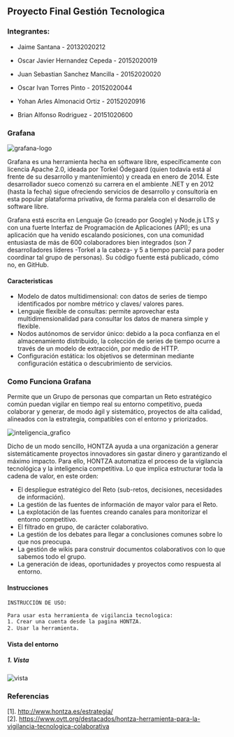 ## Proyecto Final Gestión Tecnologica
### Integrantes:

- Jaime Santana - 20132020212

- Oscar Javier Hernandez Cepeda - 20152020019

- Juan Sebastian Sanchez Mancilla - 20152020020 

- Oscar Ivan Torres Pinto - 20152020044

- Yohan Arles Almonacid Ortiz - 20152020916 

- Brian Alfonso Rodriguez - 20151020600


### Grafana
![grafana-logo](https://user-images.githubusercontent.com/30842893/61815686-6d6bc580-ae10-11e9-8ce6-f5fde3f872dd.jpg)

Grafana es una herramienta hecha en software libre, específicamente con licencia Apache 2.0, ideada por Torkel Ödegaard (quien todavía está al frente de su desarrollo y mantenimiento) y creada en enero de 2014. Este desarrollador sueco comenzó su carrera en el ambiente .NET y en 2012 (hasta la fecha) sigue ofreciendo servicios de desarrollo y consultoría en esta popular plataforma privativa, de forma paralela con el desarrollo de software libre.

Grafana está escrita en Lenguaje Go (creado por Google) y Node.js LTS y con una fuerte Interfaz de Programación de Aplicaciones (API); es una aplicación que ha venido escalando posiciones, con una comunidad entusiasta de más de 600 colaboradores bien integrados (son 7 desarrolladores líderes -Torkel a la cabeza- y 5 a tiempo parcial para poder coordinar tal grupo de personas). Su código fuente está publicado, cómo no, en GitHub.

#### Caracteristicas

- Modelo de datos multidimensional: con datos de series de tiempo identificados por nombre métrico y claves/ valores pares.
- Lenguaje flexible de consultas: permite aprovechar esta multidimensionalidad para consultar los datos de manera simple y flexible.
- Nodos autónomos de servidor único: debido a la poca confianza en el almacenamiento distribuido, la colección de series de tiempo ocurre a través de un modelo de extracción, por medio de HTTP.
- Configuración estática:  los objetivos se determinan mediante configuración estática o descubrimiento de servicios.

### Como Funciona Grafana
Permite que un Grupo de personas que compartan un Reto estratégico común puedan vigilar en tiempo real su entorno competitivo, pueda colaborar y generar, de modo ágil y sistemático, proyectos de alta calidad, alineados con la estrategia, compatibles con el entorno y priorizados.

![inteligencia_grafico](https://user-images.githubusercontent.com/30842893/60198195-a9f2d400-9806-11e9-90cc-d371428dfe53.jpg)

Dicho de un modo sencillo, HONTZA ayuda a una organización a generar sistemáticamente proyectos innovadores sin gastar dinero y garantizando el máximo impacto.
Para ello, HONTZA automatiza el proceso de la vigilancia tecnológica y la inteligencia competitiva. Lo que implica estructurar toda la cadena de valor, en este orden:
- El despliegue estratégico del Reto (sub-retos, decisiones, necesidades de información).
- La gestión de las fuentes de información de mayor valor para el Reto.
- La explotación de las fuentes creando canales para monitorizar el entorno competitivo.
- El filtrado en grupo, de carácter colaborativo.
- La gestión de los debates para llegar a conclusiones comunes sobre lo que nos preocupa.
- La gestión de wikis para construir documentos colaborativos con lo que sabemos todo el grupo.
- La generación de ideas, oportunidades y proyectos como respuesta al entorno.
#### Instrucciones
```sh
INSTRUCCIÓN DE USO:

Para usar esta herramienta de vigilancia tecnologica:
1. Crear una cuenta desde la pagina HONTZA.
2. Usar la herramienta.
```
#### Vista del entorno
##### 1. Vista <br />
![vista](https://user-images.githubusercontent.com/30842893/60198059-5da79400-9806-11e9-9d7f-2305221bbc95.png)

### Referencias 
[1]. http://www.hontza.es/estrategia/ <br />
[2]. https://www.ovtt.org/destacados/hontza-herramienta-para-la-vigilancia-tecnologica-colaborativa <br />
